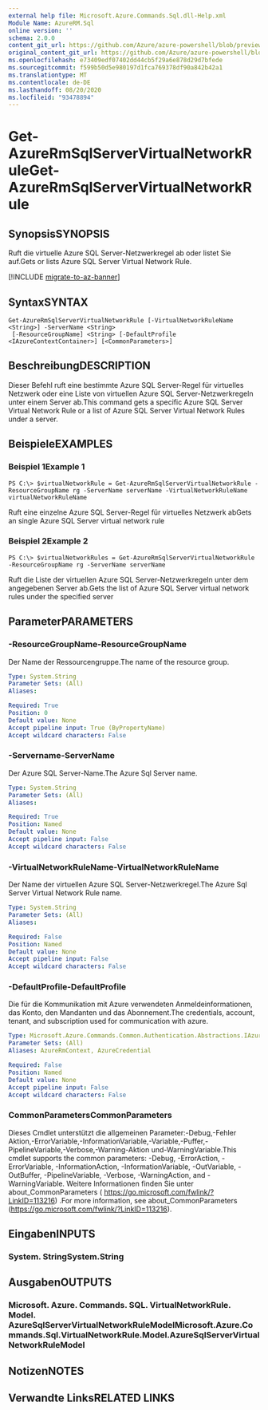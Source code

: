 ```yaml
---
external help file: Microsoft.Azure.Commands.Sql.dll-Help.xml
Module Name: AzureRM.Sql
online version: ''
schema: 2.0.0
content_git_url: https://github.com/Azure/azure-powershell/blob/preview/src/ResourceManager/Sql/Commands.Sql/help/Get-AzureRmSqlServerVirtualNetworkRule.md
original_content_git_url: https://github.com/Azure/azure-powershell/blob/preview/src/ResourceManager/Sql/Commands.Sql/help/Get-AzureRmSqlServerVirtualNetworkRule.md
ms.openlocfilehash: e73409edf07402dd44cb5f29a6e878d29d7bfede
ms.sourcegitcommit: f599b50d5e980197d1fca769378df90a842b42a1
ms.translationtype: MT
ms.contentlocale: de-DE
ms.lasthandoff: 08/20/2020
ms.locfileid: "93478894"
---
```

# <span data-ttu-id="6ccf7-101">Get-AzureRmSqlServerVirtualNetworkRule</span><span class="sxs-lookup"><span data-stu-id="6ccf7-101">Get-AzureRmSqlServerVirtualNetworkRule</span></span>

## <span data-ttu-id="6ccf7-102">Synopsis</span><span class="sxs-lookup"><span data-stu-id="6ccf7-102">SYNOPSIS</span></span>
<span data-ttu-id="6ccf7-103">Ruft die virtuelle Azure SQL Server-Netzwerkregel ab oder listet Sie auf.</span><span class="sxs-lookup"><span data-stu-id="6ccf7-103">Gets or lists Azure SQL Server Virtual Network Rule.</span></span>

[!INCLUDE [migrate-to-az-banner](../../includes/migrate-to-az-banner.md)]

## <span data-ttu-id="6ccf7-104">Syntax</span><span class="sxs-lookup"><span data-stu-id="6ccf7-104">SYNTAX</span></span>

```
Get-AzureRmSqlServerVirtualNetworkRule [-VirtualNetworkRuleName <String>] -ServerName <String>
 [-ResourceGroupName] <String> [-DefaultProfile <IAzureContextContainer>] [<CommonParameters>]
```

## <span data-ttu-id="6ccf7-105">Beschreibung</span><span class="sxs-lookup"><span data-stu-id="6ccf7-105">DESCRIPTION</span></span>
<span data-ttu-id="6ccf7-106">Dieser Befehl ruft eine bestimmte Azure SQL Server-Regel für virtuelles Netzwerk oder eine Liste von virtuellen Azure SQL Server-Netzwerkregeln unter einem Server ab.</span><span class="sxs-lookup"><span data-stu-id="6ccf7-106">This command gets a specific Azure SQL Server Virtual Network Rule or a list of Azure SQL Server Virtual Network Rules under a server.</span></span>

## <span data-ttu-id="6ccf7-107">Beispiele</span><span class="sxs-lookup"><span data-stu-id="6ccf7-107">EXAMPLES</span></span>

### <span data-ttu-id="6ccf7-108">Beispiel 1</span><span class="sxs-lookup"><span data-stu-id="6ccf7-108">Example 1</span></span>
```
PS C:\> $virtualNetworkRule = Get-AzureRmSqlServerVirtualNetworkRule -ResourceGroupName rg -ServerName serverName -VirtualNetworkRuleName virtualNetworkRuleName
```

<span data-ttu-id="6ccf7-109">Ruft eine einzelne Azure SQL Server-Regel für virtuelles Netzwerk ab</span><span class="sxs-lookup"><span data-stu-id="6ccf7-109">Gets an single Azure SQL Server virtual network rule</span></span>

### <span data-ttu-id="6ccf7-110">Beispiel 2</span><span class="sxs-lookup"><span data-stu-id="6ccf7-110">Example 2</span></span>
```
PS C:\> $virtualNetworkRules = Get-AzureRmSqlServerVirtualNetworkRule -ResourceGroupName rg -ServerName serverName
```

<span data-ttu-id="6ccf7-111">Ruft die Liste der virtuellen Azure SQL Server-Netzwerkregeln unter dem angegebenen Server ab.</span><span class="sxs-lookup"><span data-stu-id="6ccf7-111">Gets the list of Azure SQL Server virtual network rules under the specified server</span></span>

## <span data-ttu-id="6ccf7-112">Parameter</span><span class="sxs-lookup"><span data-stu-id="6ccf7-112">PARAMETERS</span></span>

### <span data-ttu-id="6ccf7-113">-ResourceGroupName</span><span class="sxs-lookup"><span data-stu-id="6ccf7-113">-ResourceGroupName</span></span>
<span data-ttu-id="6ccf7-114">Der Name der Ressourcengruppe.</span><span class="sxs-lookup"><span data-stu-id="6ccf7-114">The name of the resource group.</span></span>

```yaml
Type: System.String
Parameter Sets: (All)
Aliases: 

Required: True
Position: 0
Default value: None
Accept pipeline input: True (ByPropertyName)
Accept wildcard characters: False
```

### <span data-ttu-id="6ccf7-115">-Servername</span><span class="sxs-lookup"><span data-stu-id="6ccf7-115">-ServerName</span></span>
<span data-ttu-id="6ccf7-116">Der Azure SQL Server-Name.</span><span class="sxs-lookup"><span data-stu-id="6ccf7-116">The Azure Sql Server name.</span></span>

```yaml
Type: System.String
Parameter Sets: (All)
Aliases: 

Required: True
Position: Named
Default value: None
Accept pipeline input: False
Accept wildcard characters: False
```

### <span data-ttu-id="6ccf7-117">-VirtualNetworkRuleName</span><span class="sxs-lookup"><span data-stu-id="6ccf7-117">-VirtualNetworkRuleName</span></span>
<span data-ttu-id="6ccf7-118">Der Name der virtuellen Azure SQL Server-Netzwerkregel.</span><span class="sxs-lookup"><span data-stu-id="6ccf7-118">The Azure Sql Server Virtual Network Rule name.</span></span>

```yaml
Type: System.String
Parameter Sets: (All)
Aliases: 

Required: False
Position: Named
Default value: None
Accept pipeline input: False
Accept wildcard characters: False
```

### <span data-ttu-id="6ccf7-119">-DefaultProfile</span><span class="sxs-lookup"><span data-stu-id="6ccf7-119">-DefaultProfile</span></span>
<span data-ttu-id="6ccf7-120">Die für die Kommunikation mit Azure verwendeten Anmeldeinformationen, das Konto, den Mandanten und das Abonnement.</span><span class="sxs-lookup"><span data-stu-id="6ccf7-120">The credentials, account, tenant, and subscription used for communication with azure.</span></span>

```yaml
Type: Microsoft.Azure.Commands.Common.Authentication.Abstractions.IAzureContextContainer
Parameter Sets: (All)
Aliases: AzureRmContext, AzureCredential

Required: False
Position: Named
Default value: None
Accept pipeline input: False
Accept wildcard characters: False
```

### <span data-ttu-id="6ccf7-121">CommonParameters</span><span class="sxs-lookup"><span data-stu-id="6ccf7-121">CommonParameters</span></span>
<span data-ttu-id="6ccf7-122">Dieses Cmdlet unterstützt die allgemeinen Parameter:-Debug,-Fehler Aktion,-ErrorVariable,-InformationVariable,-Variable,-Puffer,-PipelineVariable,-Verbose,-Warning-Aktion und-WarningVariable.</span><span class="sxs-lookup"><span data-stu-id="6ccf7-122">This cmdlet supports the common parameters: -Debug, -ErrorAction, -ErrorVariable, -InformationAction, -InformationVariable, -OutVariable, -OutBuffer, -PipelineVariable, -Verbose, -WarningAction, and -WarningVariable.</span></span> <span data-ttu-id="6ccf7-123">Weitere Informationen finden Sie unter about_CommonParameters ( https://go.microsoft.com/fwlink/?LinkID=113216) .</span><span class="sxs-lookup"><span data-stu-id="6ccf7-123">For more information, see about_CommonParameters (https://go.microsoft.com/fwlink/?LinkID=113216).</span></span>

## <span data-ttu-id="6ccf7-124">Eingaben</span><span class="sxs-lookup"><span data-stu-id="6ccf7-124">INPUTS</span></span>

### <span data-ttu-id="6ccf7-125">System. String</span><span class="sxs-lookup"><span data-stu-id="6ccf7-125">System.String</span></span>

## <span data-ttu-id="6ccf7-126">Ausgaben</span><span class="sxs-lookup"><span data-stu-id="6ccf7-126">OUTPUTS</span></span>

### <span data-ttu-id="6ccf7-127">Microsoft. Azure. Commands. SQL. VirtualNetworkRule. Model. AzureSqlServerVirtualNetworkRuleModel</span><span class="sxs-lookup"><span data-stu-id="6ccf7-127">Microsoft.Azure.Commands.Sql.VirtualNetworkRule.Model.AzureSqlServerVirtualNetworkRuleModel</span></span>

## <span data-ttu-id="6ccf7-128">Notizen</span><span class="sxs-lookup"><span data-stu-id="6ccf7-128">NOTES</span></span>

## <span data-ttu-id="6ccf7-129">Verwandte Links</span><span class="sxs-lookup"><span data-stu-id="6ccf7-129">RELATED LINKS</span></span>


